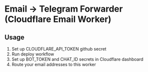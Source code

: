 # Email -> Telegram Forwarder (Cloudflare Email Worker)

## Usage
1. Set up CLOUDFLARE_API_TOKEN github secret
2. Run deploy workflow
3. Set up BOT_TOKEN and CHAT_ID secrets in Cloudflare dashboard
4. Route your email addresses to this worker